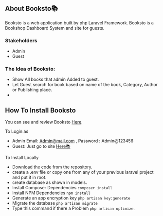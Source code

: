 ## About Booksto📚

Booksto is a web application built by php Laravel Framework. Booksto is a Bookshop Dashboard System and site for guests. 
### Stakeholders
- Admin
- Guest

### The Idea of Booksto:

- Show All books that admin Added to guest.
- Let Guest search for book based on  name of the book, Category, Author or Publishing place.
-      

## How To Install Booksto
You can see and review Booksto [Here](https://aqueous-garden-09347.herokuapp.com/).

To Login as 
- Admin Email: Admin@mail.com , Password : Admin@123456
- Guest: Just go to site [Here📚](https://aqueous-garden-09347.herokuapp.com/)

To Install Locally 
-  Download the code from the repository.
-  create a .env file or copy one from any of your previous laravel project and put it in root.
-  create database as shown in models.
-  Install Composer Dependencies `composer install`
-  Install NPM Dependencies `npm install`
-  Generate an app encryption key `php artisan key:generate`
-  Migrate the database `php artisan migrate`
-  Type this command if there a Problem `php artisan optimize`.


